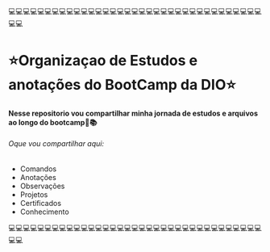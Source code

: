 💻💻💻💻💻💻💻💻💻💻💻💻💻💻💻💻💻💻💻💻💻💻💻💻💻💻💻💻💻💻💻💻💻💻💻💻💻
# ⭐Organizaçao de Estudos e anotações do BootCamp da DIO⭐
#### Nesse repositorio vou compartilhar minha jornada de estudos e arquivos ao longo do bootcamp🌠📚

###### Oque vou compartilhar aqui:
- Comandos
- Anotações
- Observações
- Projetos
- Certificados
- Conhecimento 

💻💻💻💻💻💻💻💻💻💻💻💻💻💻💻💻💻💻💻💻💻💻💻💻💻💻💻💻💻💻💻💻💻💻💻💻💻
